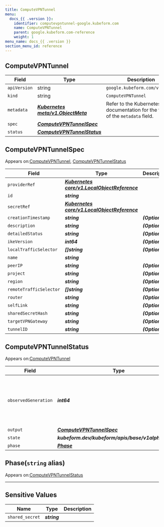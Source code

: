 ```yaml
---
title: ComputeVPNTunnel
menu:
  docs_{{ .version }}:
    identifier: computevpntunnel-google.kubeform.com
    name: ComputeVPNTunnel
    parent: google.kubeform.com-reference
    weight: 1
menu_name: docs_{{ .version }}
section_menu_id: reference
---
```


## ComputeVPNTunnel
| Field | Type | Description |
| ------ | ----- | ----------- |
| `apiVersion` | string | `google.kubeform.com/v1alpha1` |
|    `kind` | string | `ComputeVPNTunnel` |
| `metadata` | ***[Kubernetes meta/v1.ObjectMeta](https://v1-18.docs.kubernetes.io/docs/reference/generated/kubernetes-api/v1.18/#objectmeta-v1-meta)***|Refer to the Kubernetes API documentation for the fields of the `metadata` field.|
| `spec` | ***[ComputeVPNTunnelSpec](#computevpntunnelspec)***||
| `status` | ***[ComputeVPNTunnelStatus](#computevpntunnelstatus)***||
## ComputeVPNTunnelSpec

Appears on:[ComputeVPNTunnel](#computevpntunnel), [ComputeVPNTunnelStatus](#computevpntunnelstatus)

| Field | Type | Description |
| ------ | ----- | ----------- |
| `providerRef` | ***[Kubernetes core/v1.LocalObjectReference](https://v1-18.docs.kubernetes.io/docs/reference/generated/kubernetes-api/v1.18/#localobjectreference-v1-core)***||
| `id` | ***string***||
| `secretRef` | ***[Kubernetes core/v1.LocalObjectReference](https://v1-18.docs.kubernetes.io/docs/reference/generated/kubernetes-api/v1.18/#localobjectreference-v1-core)***||
| `creationTimestamp` | ***string***| ***(Optional)*** |
| `description` | ***string***| ***(Optional)*** |
| `detailedStatus` | ***string***| ***(Optional)*** |
| `ikeVersion` | ***int64***| ***(Optional)*** |
| `localTrafficSelector` | ***[]string***| ***(Optional)*** |
| `name` | ***string***||
| `peerIP` | ***string***| ***(Optional)*** |
| `project` | ***string***| ***(Optional)*** |
| `region` | ***string***| ***(Optional)*** |
| `remoteTrafficSelector` | ***[]string***| ***(Optional)*** |
| `router` | ***string***| ***(Optional)*** |
| `selfLink` | ***string***| ***(Optional)*** |
| `sharedSecretHash` | ***string***| ***(Optional)*** |
| `targetVPNGateway` | ***string***| ***(Optional)*** |
| `tunnelID` | ***string***| ***(Optional)*** |
## ComputeVPNTunnelStatus

Appears on:[ComputeVPNTunnel](#computevpntunnel)

| Field | Type | Description |
| ------ | ----- | ----------- |
| `observedGeneration` | ***int64***| ***(Optional)*** Resource generation, which is updated on mutation by the API Server.|
| `output` | ***[ComputeVPNTunnelSpec](#computevpntunnelspec)***| ***(Optional)*** |
| `state` | ***kubeform.dev/kubeform/apis/base/v1alpha1.State***| ***(Optional)*** |
| `phase` | ***[Phase](#phase)***| ***(Optional)*** |
## Phase(`string` alias)

Appears on:[ComputeVPNTunnelStatus](#computevpntunnelstatus)

---
## Sensitive Values
| Name | Type | Description |
|------|------|-------------|
| `shared_secret` | ***string*** ||
